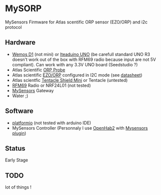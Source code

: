 # MySORP
MySensors Firmware for Atlas scentific ORP sensor (EZO/ORP) and i2c protocol

## Hardware
* [Wemos D1](https://www.wemos.cc/product/d1.html) (not mini) or [Iteaduino UNO](https://www.itead.cc/iteaduino-uno.html) (be carefull standard UNO R3 doesn't work out of the box with RFM69 radio because input are not 5V compliant). Can work with any 3.3V UNO board (Seedstudio ?)
* Atlas Scientific [ORP Probe ](http://www.atlas-scientific.com/product_pages/probes/orp_probe.html)
* Atlas scientific [EZO/ORP](http://www.atlas-scientific.com/product_pages/circuits/ezo_orp.html) configured in I2C mode (see [datasheet](http://www.atlas-scientific.com/_files/_datasheets/_circuit/ORP_EZO_datasheet.pdf))
* Atlas scientfic [Tentacle Shield Mini](http://www.atlas-scientific.com/product_pages/components/tentacle-shield-mini.html) or Tentacle (untested)
* [RFM69](http://www.hoperf.com/rf_transceiver/modules/RFM69W.html) Radio or NRF24L01 (not tested)
* [MySensors](https://www.mysensors.org/) Gateway
* Water ;)

## Software
* [platformio](http://platformio.org/) (not tested with arduino IDE)
* MySensors Controller (Personnaly I use [OpenHab2](http://www.openhab.org/) with [Mysensors plugin](https://github.com/tobof/openhab2-addons/wiki))

## Status
Early Stage

## TODO
lot of things !
